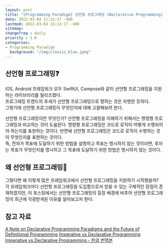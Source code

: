 ```yaml
---
layout: post
title: "[Programming Paradigm] 선언형 프로그래밍 (Declarative Programming)"
date: 2022-03-04 11:22:17 -400
lastmod: 2022-03-04 15:13:17 -400
sitemap:
changefreq : daily
priority : 1.0
categories:
- Programming Paradigm
  background: "/img/classic_blue.jpeg"
---
```


## 선언형 프로그래밍❓
iOS, Android 프레임워크 모두 SwiftUI, Compose와 같이 선언형 프로그래밍을 지원하는 라이브러리를 릴리즈했다.   
프로그래밍 트렌드의 추세가 선언형 프로그래밍으로 향하는 것은 자명한 듯하다.  
그렇기에 선언형 프로그래밍이 무엇인지에 대해 고찰해보려 한다.

선언형 프로그래밍이란 무엇인가?
선언형 프로그래밍을 이해하기 위해서는 명령형 프로그래밍과 비교하는 것이 도움된다.
명령형 프로그래밍은 코드로 로직이 어떻게 수행되어야 하는지를 표현하는 것이다. 반면에 선언형 프로그래밍은 코드로 로직이 수행하는 것이 무엇인지를 표현하는 것이다.  
즉, 전자가 목표에 도달하기 위한 방법을 설명하고 목표는 명시하지 않는 것이라면, 후자는 목표가 무엇인지를 명시하고 그 목표에 도달하기 위한 방법은 명시하지 않는 것이다.  

## 왜 선언형 프로그래밍🤔 
그렇다면 왜 이렇게 많은 프레임워크에서 선언형 프로그래밍을 지원하기 시작했을까?  
각 프레임워크마다 선언형 프로그래밍을 도입함으로서 얻을 수 있는 구체적인 장점이 존재하겠지만, 이 포스팅에서는 선언형 프로그래밍의 등장 배경에 비추어 선언형 프로그래밍이 최근에 각광받게된 이유를 알아보고자 한다.


## 참고 자료
[A Note on Declarative Programming Paradigms and the Future of Definitional Programming](https://web.archive.org/web/20060330033506/http://www.cs.chalmers.se/~oloft/Papers/wm96/wm96.html)
[Imperative vs Declarative Programming](https://ui.dev/imperative-vs-declarative-programming)
[Imperative vs Declarative Programming - 한글 번역본](https://boxfoxs.tistory.com/430)